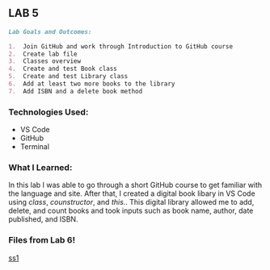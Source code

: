 ## LAB 5

```markdown
Lab Goals and Outcomes:

1.  Join GitHub and work through Introduction to GitHub course
2.  Create lab file
3.  Classes overview
4.  Create and test Book class
5.  Create and test Library class
6.  Add at least two more books to the library
7.  Add ISBN and a delete book method

```

### Technologies Used:
- VS Code
- GitHub
- Terminal

### What I Learned:
In this lab I was able to go through a short GitHub course to get familiar with the language and site. After that, I created a digital book libary in VS Code using *class*, *counstructor*, and *this.*. This digital library allowed me to add, delete, and count books and took inputs such as book name, author, date published, and ISBN. 

### Files from Lab 6!

[ss1](lab06.png)
